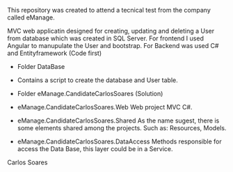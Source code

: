 This repository was created to attend a tecnical test from the company called eManage.

MVC web applicatin designed for creating, updating and deleting a User from database which was created in SQL Server.
For frontend I used Angular to manupulate the User and bootstrap.
For Backend was used C# and Entityframework (Code first)

- Folder DataBase
- Contains a script to create the database and User table.

- Folder eManage.CandidateCarlosSoares (Solution)
- eManage.CandidateCarlosSoares.Web
	Web project MVC C#.
- eManage.CandidateCarlosSoares.Shared
	As the name sugest, there is some elements shared among the projects.
	Such as: Resources, Models.
- eManage.CandidateCarlosSoares.DataAccess
	Methods responsible for access the Data Base, this layer could be in a Service.

Carlos Soares 
